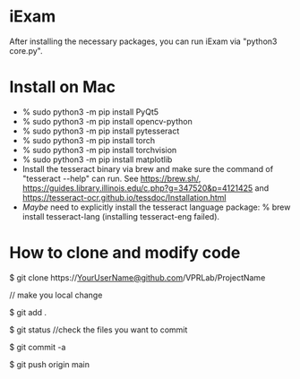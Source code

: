 # iExam

After installing the necessary packages, you can run iExam via "python3 core.py".

# Install on Mac
- % sudo python3 -m pip install PyQt5
- % sudo python3 -m pip install opencv-python
- % sudo python3 -m pip install pytesseract
- % sudo python3 -m pip install torch
- % sudo python3 -m pip install torchvision
- % sudo python3 -m pip install matplotlib
- Install the tesseract binary via brew and make sure the command of "tesseract --help" can run.
  See https://brew.sh/, https://guides.library.illinois.edu/c.php?g=347520&p=4121425 and https://tesseract-ocr.github.io/tessdoc/Installation.html
- *Maybe* need to explicitly install the tesseract language package: % brew install tesseract-lang (installing tesseract-eng failed).

# How to clone and modify code

$ git clone https://YourUserName@github.com/VPRLab/ProjectName

// make you local change

$ git add .

$ git status //check the files you want to commit

$ git commit -a

$ git push origin main
